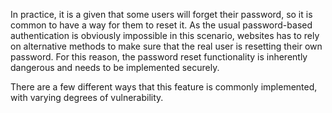 In practice, it is a given that some users will forget their password, so it is common to have a way for them to reset it. As the usual password-based authentication is obviously impossible in this scenario, websites has to rely on alternative methods to make sure that the real user is resetting their own password. For this reason, the password reset functionality is inherently dangerous and needs to be implemented securely.

There are a few different ways that this feature is commonly implemented, with varying degrees of vulnerability.